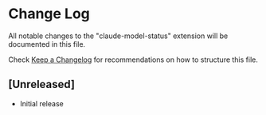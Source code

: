 # Change Log

All notable changes to the "claude-model-status" extension will be documented in this file.

Check [Keep a Changelog](http://keepachangelog.com/) for recommendations on how to structure this file.

## [Unreleased]

- Initial release